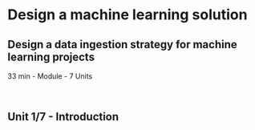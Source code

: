 # Design a machine learning solution

## Design a data ingestion strategy for machine learning projects
33 min - Module - 7 Units

<br> 

## Unit 1/7 - Introduction
